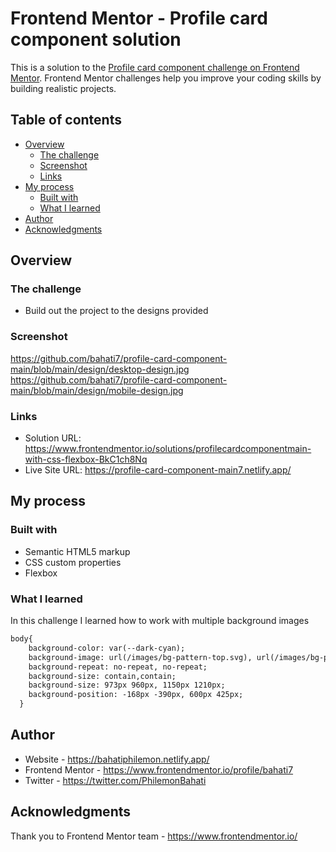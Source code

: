 # Frontend Mentor - Profile card component solution

This is a solution to the [Profile card component challenge on Frontend Mentor](https://www.frontendmentor.io/challenges/profile-card-component-cfArpWshJ). Frontend Mentor challenges help you improve your coding skills by building realistic projects. 

## Table of contents

- [Overview](#overview)
  - [The challenge](#the-challenge)
  - [Screenshot](#screenshot)
  - [Links](#links)
- [My process](#my-process)
  - [Built with](#built-with)
  - [What I learned](#what-i-learned)
- [Author](#author)
- [Acknowledgments](#acknowledgments)


## Overview

### The challenge

- Build out the project to the designs provided

### Screenshot

https://github.com/bahati7/profile-card-component-main/blob/main/design/desktop-design.jpg
https://github.com/bahati7/profile-card-component-main/blob/main/design/mobile-design.jpg



### Links

- Solution URL: https://www.frontendmentor.io/solutions/profilecardcomponentmain-with-css-flexbox-BkC1ch8Nq
- Live Site URL: https://profile-card-component-main7.netlify.app/

## My process

### Built with

- Semantic HTML5 markup
- CSS custom properties
- Flexbox


### What I learned

In this challenge I learned how to work with multiple background images

```html
body{
    background-color: var(--dark-cyan);
    background-image: url(/images/bg-pattern-top.svg), url(/images/bg-pattern-bottom.svg);
    background-repeat: no-repeat, no-repeat;
    background-size: contain,contain;
    background-size: 973px 960px, 1150px 1210px;
    background-position: -168px -390px, 600px 425px;
  }
```



## Author

- Website - https://bahatiphilemon.netlify.app/
- Frontend Mentor - https://www.frontendmentor.io/profile/bahati7
- Twitter - https://twitter.com/PhilemonBahati



## Acknowledgments

Thank you to Frontend Mentor team - https://www.frontendmentor.io/